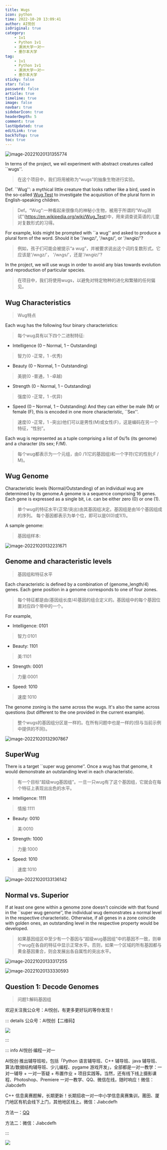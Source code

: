 ```yaml
---
title: Wugs
icon: python
time: 2022-10-20 13:09:41
author: AI悦创
isOriginal: true
category: 
    - 1v1
    - Python 1v1
    - 澳洲大学一对一
    - 墨尔本大学
tag:
    - 1v1
    - Python 1v1
    - 澳洲大学一对一
    - 墨尔本大学
sticky: false
star: false
password: false
article: true
timeline: true
image: false
navbar: true
sidebarIcon: true
headerDepth: 5
comment: true
lastUpdated: true
editLink: true
backToTop: true
toc: true
---
```


![image-20221020131355774](./02-Wugs.assets/image-20221020131355774.png)



In terms of the project, we wil experiment with abstract creatures called ``wugs''.

>   在这个项目中，我们将用被称为“wugs”的抽象生物进行实验。

Def. ``Wug'': a mythical little creature that looks rather like a bird, used in the so-called [Wug Test](https://en.wikipedia.org/wiki/Wug_Test) to investigate the acquisition of the plural form in English-speaking children.

>   Def。“Wug”:一种看起来很像鸟的神秘小生物，被用于所谓的“Wug测试”(https://en.wikipedia.org/wiki/Wug_Test)中，用来调查说英语的儿童对复数形式的习得。

For example, kids might be prompted with ``a wug'' and asked to produce a plural form of the word. Should it be '/wʌgz/', '/wʌgs/', or '/wʌgɨz/'?

>   例如，孩子们可能会被提示“a wug”，并被要求说出这个词的复数形式。它应该是'/wʌgz/'， '/wʌgs/'，还是'/wʌgɨz/'?

In the project, we will use wugs in order to avoid any bias towards evolution and reproduction of particular species.

>   在项目中，我们将使用wugs，以避免对特定物种的进化和繁殖的任何偏见。

## Wug Characteristics

>   Wug特点

Each wug has the following four binary characteristics:

>   每个wug具有以下四个二进制特征:

-   Intelligence (0 – Normal, 1 – Outstanding)

>   智力(0 -正常，1 -优秀)

-   Beauty (0 – Normal, 1 – Outstanding)

>   美貌(0 -普通，1 -卓越)

-   Strength (0 – Normal, 1 – Outstanding)

>   强度(0 -正常，1 -优异)

-   Speed (0 – Normal, 1 – Outstanding) And they can either be male (M) or female (F), this is encoded in one more characteristic, ``Sex''.

>   速度(0 -正常，1 -突出)他们可以是男性(M)或女性(F)，这是编码在另一个特征，“性别”。

Each wug is represented as a tuple comprising a list of 0s/1s (its genome) and a character (its sex; F/M).

>   每个wug都表示为一个元组，由0 /1(它的基因组)和一个字符(它的性别;F / M)。

## Wug Genome

Characteristic levels (Normal/Outstanding) of an individual wug are determined by its genome.A genome is a sequence comprising 16 genes.
Each gene is expressed as a single bit, i.e. can be either zero (0) or one (1).

>   单个wug的特征水平(正常/突出)由其基因组决定。基因组是由16个基因组成的序列。
>   每个基因都表示为单个位，即可以是0(0)或1(1)。

A sample genome:

>   基因组样本:

![image-20221020132231671](./02-Wugs.assets/image-20221020132231671.png)



## Genome and characteristic levels

>   基因组和特征水平

Each characteristic is defined by a combination of (genome_length/4) genes. Each gene position in a genome corresponds to one of four zones.

>   每个特征都是由(基因组长度/4)基因的组合定义的。基因组中的每个基因位置对应四个带中的一个。

For example,

-   Intelligence: 0101

>   智力:0101

-   Beauty: 1101

>   美:1101

-   Strength: 0001

>   力量:0001

-   Speed: 1010

>   速度:1010

The genome zoning is the same across the wugs. It's also the same across questions (but different to the one provided in the current example).

>   整个wugs的基因组分区是一样的。在所有问题中也是一样的(但与当前示例中提供的不同)。

![image-20221020132907867](./02-Wugs.assets/image-20221020132907867.png)

## SuperWug

There is a target ``super wug genome’’. Once a wug has that genome, it would demonstrate an outstanding level in each characteristic.

>   有一个目标“超级wug基因组”。一旦一只wug有了这个基因组，它就会在每个特征上表现出出色的水平。

-   Intelligence: 1111

>   情报:1111

-   Beauty: 0010

>   美:0010

-   Strength: 1000

>   力量:1000

-   Speed: 1010

>   速度:1010

![image-20221020133136142](./02-Wugs.assets/image-20221020133136142.png)

## Normal vs. Superior

If at least one gene within a genome zone doesn't coincide with that found in the ``super wug genome’’, the individual wug demonstrates a normal level in the respective characteristic. Otherwise, if all genes in a zone coincide with golden ones, an outstanding level in the respective property would be developed.

>   如果基因组区中至少有一个基因与“超级wug基因组”中的基因不一致，则单个wug在各自的特征中显示正常水平。否则，如果一个区域的所有基因都与黄金基因重合，则会发展出各自属性的突出水平。

![image-20221020133317255](./02-Wugs.assets/image-20221020133317255.png)

![image-20221020133330593](./02-Wugs.assets/image-20221020133330593.png)







## Question 1: Decode Genomes

>    问题1:解码基因组

















































欢迎关注我公众号：AI悦创，有更多更好玩的等你发现！

::: details 公众号：AI悦创【二维码】

![](/gzh.jpg)

:::

::: info AI悦创·编程一对一

AI悦创·推出辅导班啦，包括「Python 语言辅导班、C++ 辅导班、java 辅导班、算法/数据结构辅导班、少儿编程、pygame 游戏开发」，全部都是一对一教学：一对一辅导 + 一对一答疑 + 布置作业 + 项目实践等。当然，还有线下线上摄影课程、Photoshop、Premiere 一对一教学、QQ、微信在线，随时响应！微信：Jiabcdefh

C++ 信息奥赛题解，长期更新！长期招收一对一中小学信息奥赛集训，莆田、厦门地区有机会线下上门，其他地区线上。微信：Jiabcdefh

方法一：[QQ](http://wpa.qq.com/msgrd?v=3&uin=1432803776&site=qq&menu=yes)

方法二：微信：Jiabcdefh

:::

![](/zsxq.jpg)
